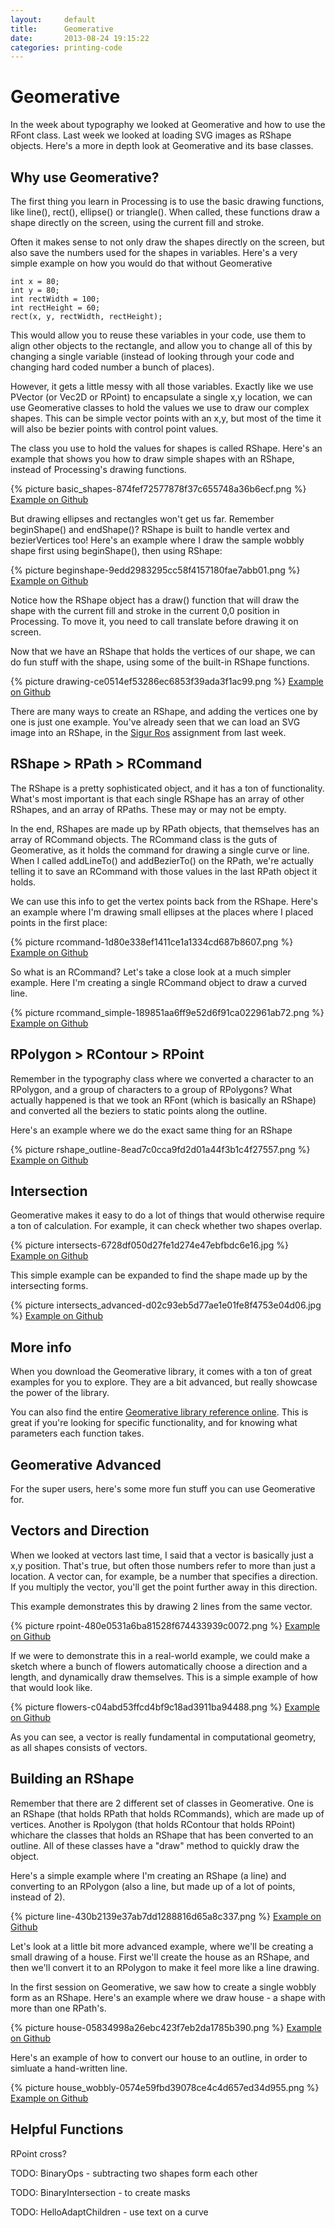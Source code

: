 ```yaml
---
layout:     default
title:      Geomerative
date:       2013-08-24 19:15:22
categories: printing-code
---
```



Geomerative
===========

In the week about typography we looked at Geomerative and how to use the RFont class. Last week we looked at loading SVG images as RShape objects. Here's a more in depth look at Geomerative and its base classes.

Why use Geomerative?
--------------------

The first thing you learn in Processing is to use the basic drawing functions, like line(), rect(), ellipse() or triangle(). When called, these functions draw a shape directly on the screen, using the current fill and stroke.

Often it makes sense to not only draw the shapes directly on the screen, but also save the numbers used for the shapes in variables. Here's a very simple example on how you would do that without Geomerative

	int x = 80;
	int y = 80;
	int rectWidth = 100;
	int rectHeight = 60;
	rect(x, y, rectWidth, rectHeight);

This would allow you to reuse these variables in your code, use them to align other objects to the rectangle, and allow you to change all of this by changing a single variable (instead of looking through your code and changing hard coded number a bunch of places).

However, it gets a little messy with all those variables. Exactly like we use PVector (or Vec2D or RPoint) to encapsulate a single x,y location, we can use Geomerative classes to hold the values we use to draw our complex shapes. This can be simple vector points with an x,y, but most of the time it will also be bezier points with control point values.

The class you use to hold the values for shapes is called RShape. Here's an example that shows you how to draw simple shapes with an RShape, instead of Processing's drawing functions.

{% picture basic_shapes-874fef72577878f37c655748a36b6ecf.png %}
[Example on Github](https://github.com/runemadsen/printing-code/tree/master/geomerative/basic_shapes)

But drawing ellipses and rectangles won't get us far. Remember beginShape() and endShape()? RShape is built to handle vertex and bezierVertices too! Here's an example where I draw the sample wobbly shape first using beginShape(), then using RShape: 

{% picture beginshape-9edd2983295cc58f4157180fae7abb01.png %}
[Example on Github](https://github.com/runemadsen/printing-code/tree/master/geomerative/beginshape)

Notice how the RShape object has a draw() function that will draw the shape with the current fill and stroke in the current 0,0 position in Processing. To move it, you need to call translate before drawing it on screen.

Now that we have an RShape that holds the vertices of our shape, we can do fun stuff with the shape, using some of the built-in RShape functions.

{% picture drawing-ce0514ef53286ec6853f39ada3f1ac99.png %}
[Example on Github](https://github.com/runemadsen/printing-code/tree/master/geomerative/drawing)

There are many ways to create an RShape, and adding the vertices one by one is just one example. You've already seen that we can load an SVG image into an RShape, in the [Sigur Ros](https://github.com/runemadsen/printing-code/tree/master/homework/sigur_ros) assignment from last week.


RShape > RPath > RCommand
-------------------------

The RShape is a pretty sophisticated object, and it has a ton of functionality. What's most important is that each single RShape has  an array of other RShapes, and an array of RPaths. These may or may not be empty.

In the end, RShapes are made up by RPath objects, that themselves has an array of RCommand objects. The RCommand class is the guts of Geomerative, as it holds the command for drawing a single curve or line. When I called addLineTo() and addBezierTo() on the RPath, we're actually telling it to save an RCommand with those values in the last RPath object it holds.

We can use this info to get the vertex points back from the RShape. Here's an example where I'm drawing small ellipses at the places where I placed points in the first place:

{% picture rcommand-1d80e338ef1411ce1a1334cd687b8607.png %}
[Example on Github](https://github.com/runemadsen/printing-code/tree/master/geomerative/rcommand)

So what is an RCommand? Let's take a close look at a much simpler example. Here I'm creating a single RCommand object to draw a curved line.

{% picture rcommand_simple-189851aa6ff9e52d6f91ca022961ab72.png %}
[Example on Github](https://github.com/runemadsen/printing-code/tree/master/geomerative/rcommand_simple)


RPolygon > RContour > RPoint
----------------------------

Remember in the typography class where we converted a character to an RPolygon, and a group of characters to a group of RPolygons? What actually happened is that we took an RFont (which is basically an RShape) and converted all the beziers to static points along the outline.

Here's an example where we do the exact same thing for an RShape 

{% picture rshape_outline-8ead7c0cca9fd2d01a44f3b1c4f27557.png %}
[Example on Github](https://github.com/runemadsen/printing-code/tree/master/geomerative/rshape_outline)


Intersection
------------

Geomerative makes it easy to do a lot of things that would otherwise require a ton of calculation. For example, it can check whether two shapes overlap.

{% picture intersects-6728df050d27fe1d274e47ebfbdc6e16.jpg %}
[Example on Github](https://github.com/runemadsen/printing-code/tree/master/geomerative/intersects)

This simple example can be expanded to find the shape made up by the intersecting forms.

{% picture intersects_advanced-d02c93eb5d77ae1e01fe8f4753e04d06.jpg %}
[Example on Github](https://github.com/runemadsen/printing-code/tree/master/geomerative/intersects_advanced)


More info
---------

When you download the Geomerative library, it comes with a ton of great examples for you to explore. They are a bit advanced, but really showcase the power of the library.

You can also find the entire [Geomerative library reference online](http://www.ricardmarxer.com/geomerative/documentation/index.html). This is great if you're looking for specific functionality, and for knowing what parameters each function takes.


Geomerative Advanced
--------------------

For the super users, here's some more fun stuff you can use Geomerative for.

Vectors and Direction
---------------------

When we looked at vectors last time, I said that a vector is basically just a x,y position. That's true, but often those numbers refer to more than just a location. A vector can, for example, be a number that specifies a direction. If you multiply the vector, you'll get the point further away in this direction. 

This example demonstrates this by drawing 2 lines from the same vector.

{% picture rpoint-480e0531a6ba81528f674433939c0072.png %}
[Example on Github](https://github.com/runemadsen/printing-code/tree/master/geomerative/rpoint)

If we were to demonstrate this in a real-world example, we could make a sketch where a bunch of flowers automatically choose a direction and a length, and dynamically draw themselves. This is a simple example of how that would look like.

{% picture flowers-c04abd53ffcd4bf9c18ad3911ba94488.png %}
[Example on Github](https://github.com/runemadsen/printing-code/tree/master/geomerative/flowers)

As you can see, a vector is really fundamental in computational geometry, as all shapes consists of vectors.


Building an RShape
-------------------

Remember that there are 2 different set of classes in Geomerative. One is an RShape (that holds RPath that holds RCommands), which are made up of vertices. Another is Rpolygon (that holds RContour that holds RPoint) whichare the classes that holds an RShape that has been converted to an outline. All of these classes have a "draw" method to quickly draw the object.

Here's a simple example where I'm creating an RShape (a line) and converting to an RPolygon (also a line, but made up of a lot of points, instead of 2).

{% picture line-430b2139e37ab7dd1288816d65a8c337.png %}
[Example on Github](https://github.com/runemadsen/printing-code/tree/master/geomerative/line)

Let's look at a little bit more advanced example, where we'll be creating a small drawing of a house. First we'll create the house as an RShape, and then we'll convert it to an RPolygon to make it feel more like a line drawing.

In the first session on Geomerative, we saw how to create a single wobbly form as an RShape. Here's an example where we draw house - a shape with more than one RPath's.

{% picture house-05834998a26ebc423f7eb2da1785b390.png %}
[Example on Github](https://github.com/runemadsen/printing-code/tree/master/geomerative/house)

Here's an example of how to convert our house to an outline, in order to simluate a hand-written line.

{% picture house_wobbly-0574e59fbd39078ce4c4d657ed34d955.png %}
[Example on Github](https://github.com/runemadsen/printing-code/tree/master/geomerative/house_wobbly)


Helpful Functions
-----------------

  RPoint cross?  

  TODO: BinaryOps - subtracting two shapes form each other

  TODO: BinaryIntersection - to create masks

  TODO: HelloAdaptChildren - use text on a curve